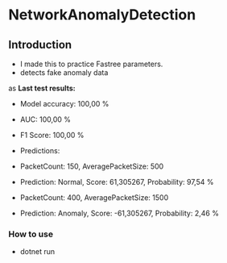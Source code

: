 # NetworkAnomalyDetection


## Introduction

- I made this to practice Fastree parameters.
- detects fake anomaly data 

as
**Last test results:**

- Model accuracy: 100,00 %
- AUC: 100,00 %
- F1 Score: 100,00 %

- Predictions:

- PacketCount: 150, AveragePacketSize: 500
- Prediction: Normal, Score: 61,305267, Probability: 97,54 %
- PacketCount: 400, AveragePacketSize: 1500
- Prediction: Anomaly, Score: -61,305267, Probability: 2,46 %



### How to use

- dotnet run